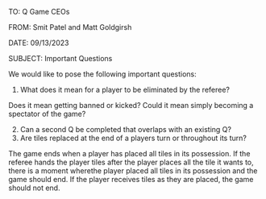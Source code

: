 TO: Q Game CEOs

FROM: Smit Patel and Matt Goldgirsh

DATE: 09/13/2023

SUBJECT: Important Questions

We would like to pose the following important questions:
1. What does it mean for a player to be eliminated by the referee?

Does it mean getting banned or kicked? Could it mean simply becoming a spectator
of the game?

2. Can a second Q be completed that overlaps with an existing Q?
3. Are tiles replaced at the end of a players turn or throughout its turn?

The game ends when a player has placed all tiles in its possession. If the referee
hands the player tiles after the player places all the tile it wants to, there is
a moment wherethe player placed all tiles in its possession and the game should
end. If the player receives tiles as they are placed, the game should not end.